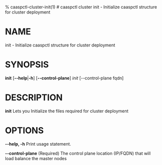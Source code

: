 % caaspctl-cluster-init(1) # caaspctl cluster init - Initialize caaspctl structure for cluster deployment

# NAME
init - Initialize caaspctl structure for cluster deployment

# SYNOPSIS
**init**
[**--help**|**-h**] [**--control-plane**]
*init* *<node-name>* [--control-plane fqdn]

# DESCRIPTION
**init** Lets you Initialize the files required for cluster deployment

# OPTIONS

**--help, -h**
  Print usage statement.

**--control-plane**
  (Required) The control plane location (IP/FQDN) that will load balance the master nodes
